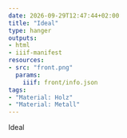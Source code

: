 ```yaml
---
date: 2026-09-29T12:47:44+02:00
title: "Ideal"
type: hanger
outputs:
- html
- iiif-manifest
resources:
- src: "front.png"
  params:
    iiif: front/info.json
tags:
- "Material: Holz"
- "Material: Metall"
---
```


Ideal

